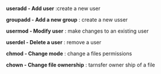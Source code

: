 **useradd - Add user** 
  :create a new user 

**groupadd - Add a new group**
  : create a new usser

**usermod - Modify user**
  : make changes to an existing user 

**userdel - Delete a user**
  : remove a user 

**chmod - Change mode**
  : change a files permissions
   
**chown - Change file ownership**
  : tarnsfer owner ship of a file